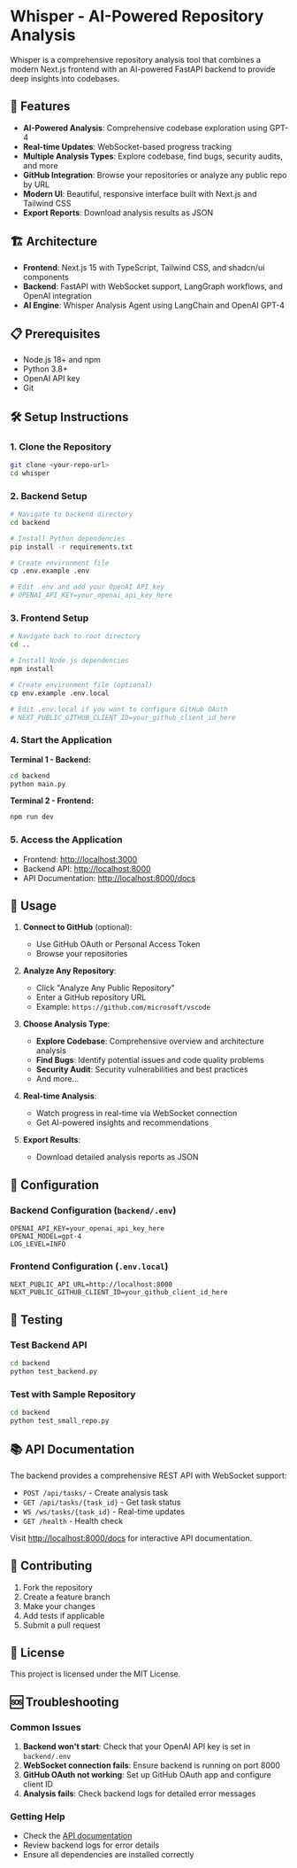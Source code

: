 # Whisper - AI-Powered Repository Analysis

Whisper is a comprehensive repository analysis tool that combines a modern Next.js frontend with an AI-powered FastAPI backend to provide deep insights into codebases.

## 🚀 Features

- **AI-Powered Analysis**: Comprehensive codebase exploration using GPT-4
- **Real-time Updates**: WebSocket-based progress tracking
- **Multiple Analysis Types**: Explore codebase, find bugs, security audits, and more
- **GitHub Integration**: Browse your repositories or analyze any public repo by URL
- **Modern UI**: Beautiful, responsive interface built with Next.js and Tailwind CSS
- **Export Reports**: Download analysis results as JSON

## 🏗️ Architecture

- **Frontend**: Next.js 15 with TypeScript, Tailwind CSS, and shadcn/ui components
- **Backend**: FastAPI with WebSocket support, LangGraph workflows, and OpenAI integration
- **AI Engine**: Whisper Analysis Agent using LangChain and OpenAI GPT-4

## 📋 Prerequisites

- Node.js 18+ and npm
- Python 3.8+
- OpenAI API key
- Git

## 🛠️ Setup Instructions

### 1. Clone the Repository

```bash
git clone <your-repo-url>
cd whisper
```

### 2. Backend Setup

```bash
# Navigate to backend directory
cd backend

# Install Python dependencies
pip install -r requirements.txt

# Create environment file
cp .env.example .env

# Edit .env and add your OpenAI API key
# OPENAI_API_KEY=your_openai_api_key_here
```

### 3. Frontend Setup

```bash
# Navigate back to root directory
cd ..

# Install Node.js dependencies
npm install

# Create environment file (optional)
cp env.example .env.local

# Edit .env.local if you want to configure GitHub OAuth
# NEXT_PUBLIC_GITHUB_CLIENT_ID=your_github_client_id_here
```

### 4. Start the Application

**Terminal 1 - Backend:**
```bash
cd backend
python main.py
```

**Terminal 2 - Frontend:**
```bash
npm run dev
```

### 5. Access the Application

- Frontend: [http://localhost:3000](http://localhost:3000)
- Backend API: [http://localhost:8000](http://localhost:8000)
- API Documentation: [http://localhost:8000/docs](http://localhost:8000/docs)

## 🎯 Usage

1. **Connect to GitHub** (optional):
   - Use GitHub OAuth or Personal Access Token
   - Browse your repositories

2. **Analyze Any Repository**:
   - Click "Analyze Any Public Repository"
   - Enter a GitHub repository URL
   - Example: `https://github.com/microsoft/vscode`

3. **Choose Analysis Type**:
   - **Explore Codebase**: Comprehensive overview and architecture analysis
   - **Find Bugs**: Identify potential issues and code quality problems
   - **Security Audit**: Security vulnerabilities and best practices
   - And more...

4. **Real-time Analysis**:
   - Watch progress in real-time via WebSocket connection
   - Get AI-powered insights and recommendations

5. **Export Results**:
   - Download detailed analysis reports as JSON

## 🔧 Configuration

### Backend Configuration (`backend/.env`)

```env
OPENAI_API_KEY=your_openai_api_key_here
OPENAI_MODEL=gpt-4
LOG_LEVEL=INFO
```

### Frontend Configuration (`.env.local`)

```env
NEXT_PUBLIC_API_URL=http://localhost:8000
NEXT_PUBLIC_GITHUB_CLIENT_ID=your_github_client_id_here
```

## 🧪 Testing

### Test Backend API

```bash
cd backend
python test_backend.py
```

### Test with Sample Repository

```bash
cd backend
python test_small_repo.py
```

## 📚 API Documentation

The backend provides a comprehensive REST API with WebSocket support:

- `POST /api/tasks/` - Create analysis task
- `GET /api/tasks/{task_id}` - Get task status
- `WS /ws/tasks/{task_id}` - Real-time updates
- `GET /health` - Health check

Visit [http://localhost:8000/docs](http://localhost:8000/docs) for interactive API documentation.

## 🤝 Contributing

1. Fork the repository
2. Create a feature branch
3. Make your changes
4. Add tests if applicable
5. Submit a pull request

## 📄 License

This project is licensed under the MIT License.

## 🆘 Troubleshooting

### Common Issues

1. **Backend won't start**: Check that your OpenAI API key is set in `backend/.env`
2. **WebSocket connection fails**: Ensure backend is running on port 8000
3. **GitHub OAuth not working**: Set up GitHub OAuth app and configure client ID
4. **Analysis fails**: Check backend logs for detailed error messages

### Getting Help

- Check the [API documentation](http://localhost:8000/docs)
- Review backend logs for error details
- Ensure all dependencies are installed correctly
